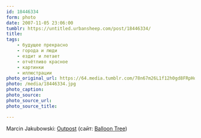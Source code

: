 ```yaml
---
id: 18446334
form: photo
date: 2007-11-05 23:06:00
tumblr: https://untitled.urbansheep.com/post/18446334/
title:
tags:
    - будущее прекрасно
    - города и люди
    - ездит и летает
    - отчётливо красное
    - картинки
    - иллюстрации
photo_original_url: https://64.media.tumblr.com/78n67m26L1f12h0gd8FRpHo5o1_r1_1280.jpg
photo: /media/18446334.jpg
photo_caption: 
photo_source:
photo_source_url:
photo_source_title:

---
```


<p>Marcin Jakubowski: <a href="http://forums.cgsociety.org/showthread.php?f=137&amp;t=528882">Outpost</a> (сайт: <a href="http://www.balloontree.com/">Balloon Tree</a>)</p>
